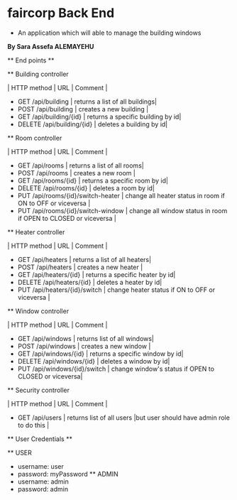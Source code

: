 
# faircorp Back End #

* An application which will able to manage the building windows

**By Sara Assefa ALEMAYEHU**

** End points **

** Building controller 

| HTTP method | URL | Comment |

* GET  /api/building | returns a list of all buildings|
* POST  /api/building | creates a new building |
* GET  /api/building/{id} | returns a specific building by id|
* DELETE  /api/building/{id} | deletes a building by id|

** Room controller 

| HTTP method | URL | Comment |

* GET /api/rooms | returns a list of all rooms|
* POST /api/rooms | creates a new room |
* GET /api/rooms/{id} | returns a specific room by id|
* DELETE /api/rooms/{id} | deletes a room by id|
* PUT /api/rooms/{id}/switch-heater | change all heater status in room if ON to OFF or viceversa |
* PUT /api/rooms/{id}/switch-window | change all window status in room if OPEN to CLOSED or viceversa |

** Heater controller 

| HTTP method | URL | Comment |

* GET /api/heaters | returns a list of all heaters|
* POST /api/heaters | creates a new heater |
* GET /api/heaters/{id} | returns a specific heater by id|
* DELETE /api/heaters/{id} | deletes a heater by id|
* PUT /api/heaters/{id}/switch | change heater status if ON to OFF or viceversa |

** Window controller 

| HTTP method | URL | Comment |

* GET /api/windows | returns list of all windows|
* POST /api/windows | creates a new window |
* GET /api/windows/{id} | returns a specific window by id|
* DELETE /api/windows/{id} | deletes a window by id|
* PUT /api/windows/{id}/switch | change window's status if OPEN to CLOSED or viceversa|

** Security controller 

| HTTP method | URL | Comment |

* GET /api/users | returns list of all users |but user should have admin role to do this |

** User Credentials **

** USER
  * username: user
  * password: myPassword
** ADMIN 
  * username: admin
  * password: admin
  
